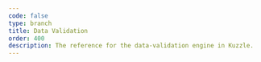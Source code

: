 ```yaml
---
code: false
type: branch
title: Data Validation
order: 400
description: The reference for the data-validation engine in Kuzzle.
---
```



